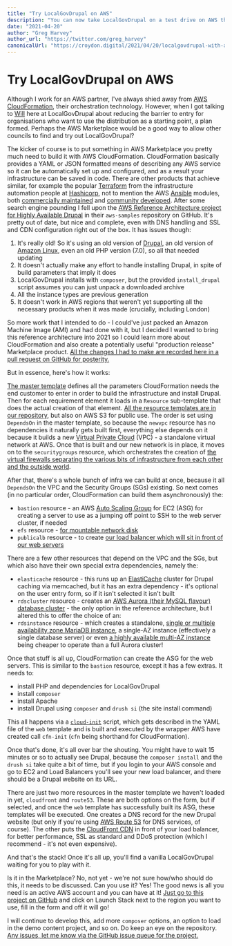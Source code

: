 ```yaml
---
title: "Try LocalGovDrupal on AWS"
description: "You can now take LocalGovDrupal on a test drive on AWS thanks to this CloudFormation builder."
date: "2021-04-20"
author: "Greg Harvey"
author_url: "https://twitter.com/greg_harvey"
canonicalUrl: "https://croydon.digital/2021/04/20/localgovdrupal-with-aws-cloudformation/"
---
```


# Try LocalGovDrupal on AWS

Although I work for an AWS partner, I've always shied away from [AWS CloudFormation](https://aws.amazon.com/cloudformation/), their orchestration technology. However, when I got talking to [Will](https://twitter.com/willguv) here at LocalGovDrupal about reducing the barrier to entry for organisations who want to use the distribution as a starting point, a plan formed. Perhaps the AWS Marketplace would be a good way to allow other councils to find and try out LocalGovDrupal?

The kicker of course is to put something in AWS Marketplace you pretty much need to build it with AWS CloudFormation. CloudFormation basically provides a YAML or JSON formatted means of describing any AWS service so it can be automatically set up and configured, and as a result your infrastructure can be saved in code. There are other products that achieve similar, for example the popular [Terraform](https://www.terraform.io/) from the infrastructure automation people at [Hashicorp](https://www.hashicorp.com/), not to mention the AWS [Ansible](https://www.ansible.com/) modules, both [commercially maintained](https://www.ansible.com/integrations/cloud/amazon-web-services) and [community developed](https://github.com/ansible-collections/community.aws). After some search engine pounding I fell upon the [AWS Reference Architecture project for Highly Available Drupal](https://github.com/aws-samples/aws-refarch-drupal/) in their `aws-samples` repository on GitHub. It's pretty out of date, but nice and complete, even with DNS handling and SSL and CDN configuration right out of the box. It has issues though:

1. It's really old! So it's using an old version of [Drupal](https://www.drupal.org/), an old version of [Amazon Linux](https://aws.amazon.com/amazon-linux-ami/), even an old PHP version (7.0), so all that needed updating
2. It doesn't actually make any effort to handle installing Drupal, in spite of build parameters that imply it does
3. LocalGovDrupal installs with `composer`, but the provided `install_drupal` script assumes you can just unpack a downloaded archive
3. All the instance types are previous generation
4. It doesn't work in AWS regions that weren't yet supporting all the necessary products when it was made (crucially, including London)

So more work that I intended to do - I could've just packed an Amazon Machine Image (AMI) and had done with it, but I decided I wanted to bring this reference architecture into 2021 so I could learn more about CloudFormation and also create a potentially useful "production release" Marketplace product. [All the changes I had to make are recorded here in a pull request on GitHub for posterity.](https://github.com/codeenigma/aws-refarch-drupal/pull/1)

But in essence, here's how it works:

[The master template](https://github.com/codeenigma/aws-refarch-drupal/blob/master/templates/aws-refarch-drupal-master.yaml) defines all the parameters CloudFormation needs the end customer to enter in order to build the infrastructure and install Drupal. Then for each requirement element it loads in a `Resource` sub-template that does the actual creation of that element. [All the resource templates are in our repository](https://github.com/codeenigma/aws-refarch-drupal/tree/master/templates), but also on AWS S3 for public use. The order is set using `DependsOn` in the master template, so because the `newvpc` resource has no dependencies it naturally gets built first, everything else depends on it because it builds a new [Virtual Private Cloud](https://aws.amazon.com/vpc/) (VPC) - a standalone virtual network at AWS. Once that is built and our new network is in place, it moves on to the `securitygroups` resource, which orchestrates the creation of [the virtual firewalls separating the various bits of infrastructure from each other and the outside world](https://docs.aws.amazon.com/vpc/latest/userguide/VPC_SecurityGroups.html).

After that, there's a whole bunch of infra we can build at once, because it all `DependsOn` the VPC and the Security Groups (SGs) existing. So next comes (in no particular order, CloudFormation can build them asynchronously) the:

* `bastion` resource - an AWS [Auto Scaling Group](https://docs.aws.amazon.com/autoscaling/ec2/userguide/AutoScalingGroup.html) for EC2 (ASG) for creating a server to use as a jumping off point to SSH to the web server cluster, if needed
* `efs` resource - [for mountable network disk](https://aws.amazon.com/efs/)
* `publicalb` resource - to create [our load balancer which will sit in front of our web servers](https://docs.aws.amazon.com/elasticloadbalancing/latest/application/introduction.html)

There are a few other resources that depend on the VPC and the SGs, but which also have their own special extra dependencies, namely the:

* `elasticache` resource - this runs up an [ElastiCache](https://aws.amazon.com/elasticache/) cluster for Drupal caching via memcached, but it has an extra dependency - it's optional on the user entry form, so if it isn't selected it isn't built
* `rdscluster` resource - creates an [AWS Aurora (their MySQL flavour) database cluster](https://docs.aws.amazon.com/AmazonRDS/latest/AuroraUserGuide/Aurora.Overview.html) - the only option in the reference architecture, but I altered this to offer the choice of an:
* `rdsinstance` resource - which creates a standalone, [single or multiple availability zone MariaDB instance](https://aws.amazon.com/rds/mariadb/), a single-AZ instance (effectively a single database server) or even [a highly available multi-AZ instance](https://aws.amazon.com/rds/features/multi-az/) being cheaper to operate than a full Aurora cluster!

Once that stuff is all up, CloudFormation can create the ASG for the web servers. This is similar to the `bastion` resource, except it has a few extras. It needs to:

* install PHP and dependencies for LocalGovDrupal
* install `composer`
* install Apache
* install Drupal using `composer` and `drush si` (the site install command)

This all happens via a [`cloud-init`](https://cloudinit.readthedocs.io/en/latest/) script, which gets described in the YAML file of the `web` template and is built and executed by the wrapper AWS have created call `cfn-init` (`cfn` being shorthand for CloudFormation).

Once that's done, it's all over bar the shouting. You might have to wait 15 minutes or so to actually see Drupal, because the `composer install` and the `drush si` take quite a bit of time, but if you login to your AWS console and go to EC2 and Load Balancers you'll see your new load balancer, and there should be a Drupal website on its URL.

There are just two more resources in the master template we haven't loaded in yet, `cloudfront` and `route53`. These are both options on the form, but if selected, and once the `web` template has successfully built its ASG, these templates will be executed. One creates a DNS record for the new Drupal website (but only if you're using [AWS Route 53](https://aws.amazon.com/route53/) for DNS services, of course). The other puts the [CloudFront CDN](https://aws.amazon.com/cloudfront/) in front of your load balancer, for better performance, SSL as standard and DDoS protection (which I recommend - it's not even expensive).

And that's the stack! Once it's all up, you'll find a vanilla LocalGovDrupal waiting for you to play with it.

Is it in the Marketplace? No, not yet - we're not sure how/who should do this, it needs to be discussed. Can you use it? Yes! The good news is all you need is an active AWS account and you can have at it! [Just go to this project on GitHub](https://github.com/codeenigma/aws-refarch-drupal/tree/master#running-localgovdrupal-on-aws) and click on Launch Stack next to the region you want to use, fill in the form and off it will go!

I will continue to develop this, add more `composer` options, an option to load in the demo content project, and so on. Do keep an eye on the repository. [Any issues, let me know via the GitHub issue queue for the project.](https://github.com/codeenigma/aws-refarch-drupal/issues)
